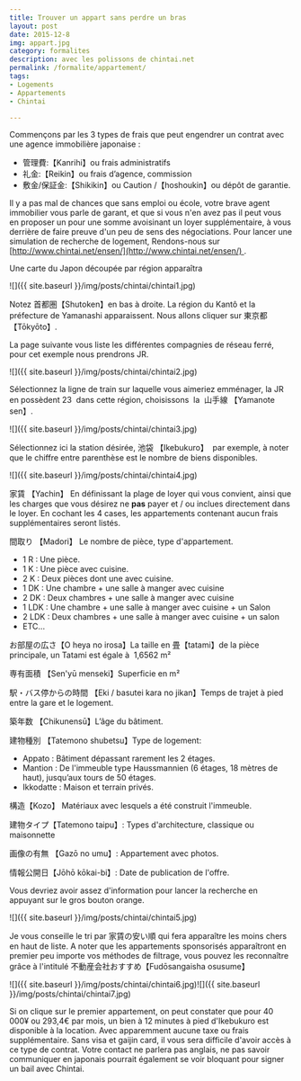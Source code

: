 ```yaml
---
title: Trouver un appart sans perdre un bras
layout: post
date: 2015-12-8
img: appart.jpg
category: formalites
description: avec les polissons de chintai.net
permalink: /formalite/appartement/
tags:
- Logements
- Appartements
- Chintai

---
```



Commençons par les 3 types de frais que peut engendrer un contrat avec une agence immobilière japonaise :

*   管理費:【Kanrihi】ou frais administratifs
*   礼金:【Reikin】ou frais d’agence, commission
*   敷金/保証金:【Shikikin】ou Caution /【hoshoukin】ou dépôt de garantie.

Il y a pas mal de chances que sans emploi ou école, votre brave agent immobilier vous parle de garant, et que si vous n'en avez pas il peut vous en proposer un pour une somme avoisinant un loyer supplémentaire, à vous derrière de faire preuve d'un peu de sens des négociations. Pour lancer une simulation de recherche de logement, Rendons-nous sur [http://www.chintai.net/ensen/](http://www.chintai.net/ensen/) .

Une carte du Japon découpée par région apparaîtra

![]({{ site.baseurl }}/img/posts/chintai/chintai1.jpg)

Notez 首都圏【Shutoken】en bas à droite. La région du Kantô et la préfecture de Yamanashi apparaissent. Nous allons cliquer sur 東京都【Tōkyōto】.

La page suivante vous liste les différentes compagnies de réseau ferré, pour cet exemple nous prendrons JR.

![]({{ site.baseurl }}/img/posts/chintai/chintai2.jpg)

Sélectionnez la ligne de train sur laquelle vous aimeriez emménager, la JR en possèdent 23  dans cette région, choisissons  la  山手線 【Yamanote sen】.

![]({{ site.baseurl }}/img/posts/chintai/chintai3.jpg)

Sélectionnez ici la station désirée, 池袋 【Ikebukuro】  par exemple, à noter que le chiffre entre parenthèse est le nombre de biens disponibles.

![]({{ site.baseurl }}/img/posts/chintai/chintai4.jpg)

家賃 【Yachin】 En définissant la plage de loyer qui vous convient, ainsi que les charges que vous désirez ne **pas** payer et / ou inclues directement dans le loyer. En cochant les 4 cases, les appartements contenant aucun frais supplémentaires seront listés.

間取り 【Madori】 Le nombre de pièce, type d'appartement.

*   1 R : Une pièce.
*   1 K : Une pièce avec cuisine.
*   2 K : Deux pièces dont une avec cuisine.
*   1 DK : Une chambre + une salle à manger avec cuisine
*   2 DK : Deux chambres + une salle à manger avec cuisine
*   1 LDK : Une chambre + une salle à manger avec cuisine + un Salon
*   2 LDK : Deux chambres + une salle à manger avec cuisine + un salon
*   ETC...

お部屋の広さ【O heya no irosa】La taille en 畳【tatami】de la pièce principale, un Tatami est égale à  1,6562 m²

専有面積 【Sen'yū menseki】Superficie en m²

駅・バス停からの時間 【Eki / basutei kara no jikan】Temps de trajet à pied entre la gare et le logement.

築年数 【Chikunensū】L’âge du bâtiment.

建物種別 【Tatemono shubetsu】Type de logement:

*   Appato : Bâtiment dépassant rarement les 2 étages.
*   Mantion : De l'immeuble type Haussmannien (6 étages, 18 mètres de haut), jusqu’aux tours de 50 étages.
*   Ikkodatte : Maison et terrain privés.

構造【Kozo】 Matériaux avec lesquels a été construit l'immeuble.

建物タイプ【Tatemono taipu】: Types d'architecture, classique ou maisonnette

画像の有無 【Gazō no umu】: Appartement avec photos.

情報公開日【Jōhō kōkai-bi】: Date de publication de l'offre.

Vous devriez avoir assez d'information pour lancer la recherche en appuyant sur le gros bouton orange.

![]({{ site.baseurl }}/img/posts/chintai/chintai5.jpg)

Je vous conseille le tri par 家賃の安い順 qui fera apparaître les moins chers en haut de liste. A noter que les appartements sponsorisés apparaîtront en premier peu importe vos méthodes de filtrage, vous pouvez les reconnaître grâce à l'intitulé 不動産会社おすすめ【Fudōsangaisha osusume】

![]({{ site.baseurl }}/img/posts/chintai/chintai6.jpg)![]({{ site.baseurl }}/img/posts/chintai/chintai7.jpg)

Si on clique sur le premier appartement, on peut constater que pour 40 000¥ ou 293,4€ par mois, un bien à 12 minutes à pied d'Ikebukuro est disponible à la location. Avec apparemment aucune taxe ou frais supplémentaire. Sans visa et gaijin card, il vous sera difficile d'avoir accès à ce type de contrat. Votre contact ne parlera pas anglais, ne pas savoir communiquer en japonais pourrait également se voir bloquant pour signer un bail avec Chintai.